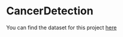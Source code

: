 # CancerDetection

You can find the dataset for this project [here]([url](https://drive.google.com/file/d/1xLfSQUGDl8ezNNbUkpuHOYvSpTyxVhCs/view)https://drive.google.com/file/d/1xLfSQUGDl8ezNNbUkpuHOYvSpTyxVhCs/view)
